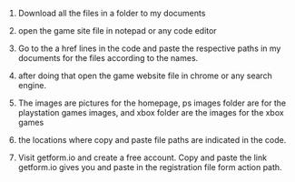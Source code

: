 1. Download all the files in a folder to my documents

2. open the game site file in notepad or any code editor
3. Go to the a href lines in the code and paste the respective paths in my documents for the files according to the names.
4. after doing that open the game website file in chrome or any search engine.
5. The images are pictures for the homepage, ps images folder are for the playstation games images, and xbox folder are the images for the xbox games
6. the locations where copy and paste file paths are indicated in the code.
7. Visit getform.io and create a free account. Copy and paste the link getform.io gives you and paste in the registration file form action path.
